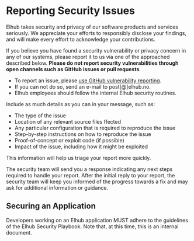 # Reporting Security Issues

Elhub takes security and privacy of our software products and services seriously. We appreciate your efforts to
responsibly disclose your findings, and will make every effort to acknowledge your contributions.

If you believe you have found a security vulnerability or privacy concern in any of our systems, please report
it to us via one of the approached described below. **Please do not report security vulnerabilities through
open channels such as GitHub issues or pull requests**.

* To report an issue, please [use GitHub vulnerability reporting](https://github.com/elhub/.github/security/advisories/new).
* If you can not do so, send an e-mail to post[@]elhub.no.
* Elhub employees should follow the internal Elhub security routines.

Include as much details as you can in your message, such as:

* The type of the issue
* Location of any relevant source files ffected
* Any particular configuration that is required to reproduce the issue
* Step-by-step instructions on how to reproduce the issue
* Proof-of-concept or exploit code (if possible)
* Impact of the issue, including how it might be exploited

This information will help us triage your report more quickly.

The security team will send you a response indicating any next steps required to handle your report. After the initial
reply to your report, the security team will keep you informed of the progress towards a fix and may ask for additional
information or guidance.

## Securing an Application

Developers working on an Elhub application MUST adhere to the guidelines of the Elhub Security Playbook. Note that,
at this time, this is an internal document.

